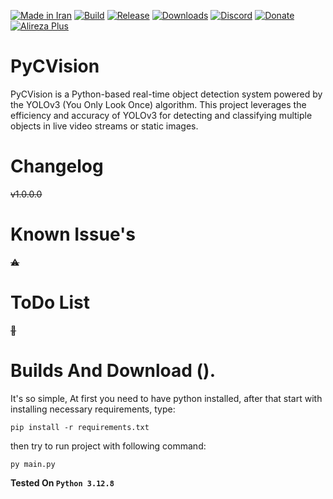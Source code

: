 [![Made in Iran](https://img.shields.io/badge/made_in-iran-ffd700.svg?labelColor=0057b7)](https://github.com/AlirezaPlusOfficial)
[![Build](https://img.shields.io/github/actions/workflow/status/AlirezaPlusOfficial/PyCVision/main.yml?branch=master)](#)
[![Release](https://img.shields.io/github/release/AlirezaPlusOfficial/PyCVision.svg)](#)
[![Downloads](https://img.shields.io/github/downloads/AlirezaPlusOfficial/PyCVision/total.svg)](#)
[![Discord](https://img.shields.io/discord/796410664460877865?label=discord)](https://discord.gg/tUa4V9S3MF)
[![Donate](https://img.shields.io/badge/donate-$$$-8a2be2.svg)](#)
[![Alireza Plus](https://img.shields.io/badge/Alireza-Plus-e4181c.svg?labelColor=0000ff)](#)


# PyCVision
PyCVision is a Python-based real-time object detection system powered by the YOLOv3 (You Only Look Once) algorithm.
This project leverages the efficiency and accuracy of YOLOv3 for detecting and classifying multiple objects in live video streams or static images.
# Changelog
~~v1.0.0.0~~
# Known Issue's
~~⚠~~
# ToDo List
~~💢~~
# Builds And Download ().
It's so simple, At first you need to have python installed, after that start with installing necessary requirements, type:

    pip install -r requirements.txt

then try to run project with following command:

    py main.py

**Tested On `Python 3.12.8`**
